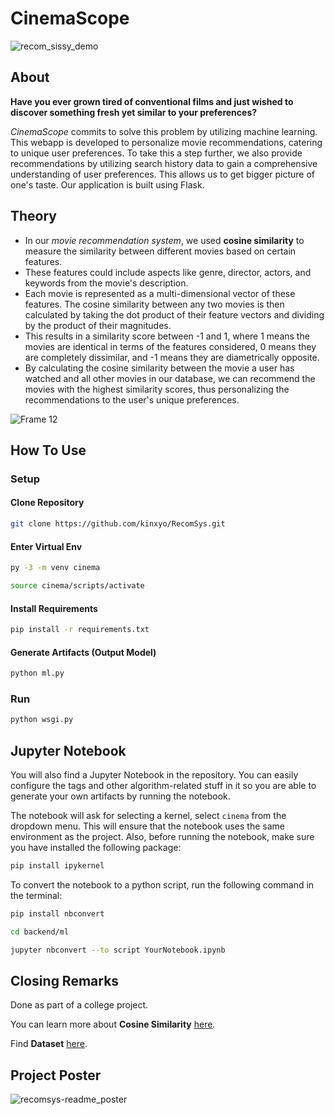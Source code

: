 # CinemaScope

![recom_sissy_demo](https://github.com/kinxyo/RecomSys/assets/90744941/8b0ce292-c0e4-4c7b-8fca-c4d0ae969cbe)

## About

**Have you ever grown tired of conventional films and just wished to discover something fresh yet similar to your preferences?**

_CinemaScope_ commits to solve this problem by utilizing machine learning. This webapp is developed to personalize movie recommendations, catering to unique user preferences. To take this a step further, we also provide recommendations by utilizing search history data to gain a comprehensive understanding of user preferences. This allows us to get bigger picture of one's taste. Our application is built using Flask.

## Theory

- In our _movie recommendation system_, we used **cosine similarity** to measure the similarity between different movies based on certain features. 
- These features could include aspects like genre, director, actors, and keywords from the movie's description. 
- Each movie is represented as a multi-dimensional vector of these features. The cosine similarity between any two movies is then calculated by taking the dot product of their feature vectors and dividing by the product of their magnitudes.
- This results in a similarity score between -1 and 1, where 1 means the movies are identical in terms of the features considered, 0 means they are completely dissimilar, and -1 means they are diametrically opposite.
- By calculating the cosine similarity between the movie a user has watched and all other movies in our database, we can recommend the movies with the highest similarity scores, thus personalizing the recommendations to the user's unique preferences.

![Frame 12](https://github.com/kinxyo/RecomSys/assets/90744941/979e90f7-2387-4708-ae06-cb3390e90a1c)

## How To Use

### Setup

#### Clone Repository

```bash
git clone https://github.com/kinxyo/RecomSys.git
```

#### Enter Virtual Env 

```bash
py -3 -m venv cinema
```

```bash
source cinema/scripts/activate
```

#### Install Requirements

```bash
pip install -r requirements.txt
```

#### Generate Artifacts (Output Model)

```bash
python ml.py
```

### Run

```bash
python wsgi.py
```

## Jupyter Notebook

You will also find a Jupyter Notebook in the repository. You can easily configure the tags and other algorithm-related stuff in it so you are able to generate your own artifacts by running the notebook.

The notebook will ask for selecting a kernel, select `cinema` from the dropdown menu. This will ensure that the notebook uses the same environment as the project.
Also, before running the notebook, make sure you have installed the following package:

```bash
pip install ipykernel
```

To convert the notebook to a python script, run the following command in the terminal:

```bash
pip install nbconvert
```

```bash
cd backend/ml
```

```bash
jupyter nbconvert --to script YourNotebook.ipynb
```

## Closing Remarks

Done as part of a college project.

You can learn more about **Cosine Similarity** [here](https://www.learndatasci.com/glossary/cosine-similarity/).

Find **Dataset** [here](https://www.kaggle.com/tmdb/tmdb-movie-metadata?select=tmdb_5000_movies.csv).

## Project Poster

![recomsys-readme_poster](https://github.com/kinxyo/RecomSys/assets/90744941/30381925-9b0a-4325-847e-8af255789fe6)

